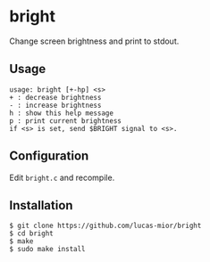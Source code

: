 # bright
Change screen brightness and print to stdout.

## Usage
```
usage: bright [+-hp] <s>
+ : decrease brightness
- : increase brightness
h : show this help message
p : print current brightness
if <s> is set, send $BRIGHT signal to <s>.
```

## Configuration
Edit `bright.c` and recompile.

## Installation
```
$ git clone https://github.com/lucas-mior/bright
$ cd bright
$ make
$ sudo make install
```
